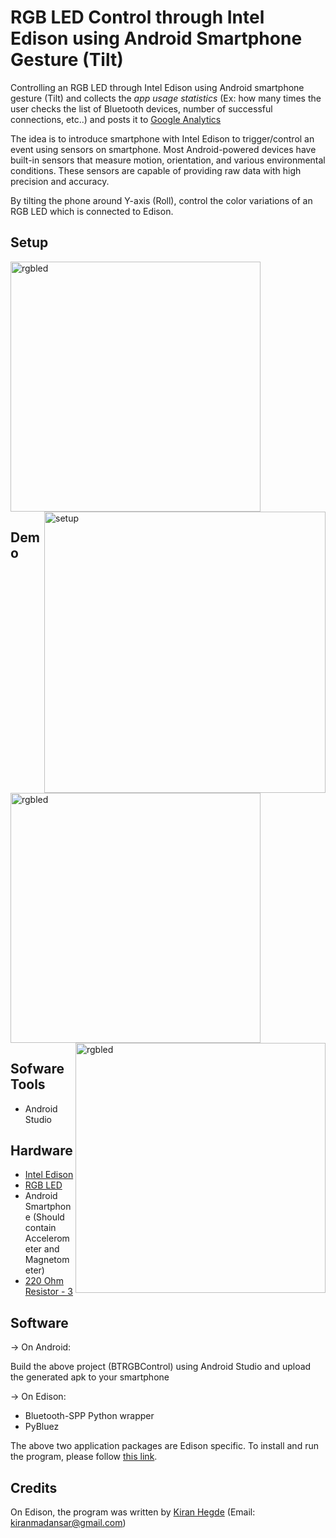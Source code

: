 # RGB LED Control through Intel Edison using Android Smartphone Gesture (Tilt)
Controlling an RGB LED through Intel Edison using Android smartphone gesture (Tilt) and collects the _app usage statistics_ (Ex: how many times the user checks the list of Bluetooth devices, number of successful connections, etc..) and posts it to [Google Analytics](https://www.google.com/analytics/)

The idea is to introduce smartphone with Intel Edison to trigger/control an event using sensors on smartphone. Most Android-powered devices have built-in sensors that measure motion, orientation, and various environmental conditions. These sensors are capable of providing raw data with high precision and accuracy.

By tilting the phone around Y-axis (Roll), control the color variations of an RGB LED which is connected to Edison.

## Setup
<p align="left">
<img src="https://github.com/sarweshkumar47/RGB-LED-Control-through-Intel-Edison-using-Android-Smartphone-Gesture-Tilt/blob/master/Images/led.jpg" alt="rgbled" width="400" />
<img src="https://github.com/sarweshkumar47/RGB-LED-Control-through-Intel-Edison-using-Android-Smartphone-Gesture-Tilt/blob/master/Images/setup.jpg" alt="setup" width="450" align="right"/>
</p>

## Demo
<p align="left">
<img src="https://github.com/sarweshkumar47/RGB-LED-Control-through-Intel-Edison-using-Android-Smartphone-Gesture-Tilt/blob/master/Images/rgb1.gif" alt="rgbled" width="400" />
<img src="https://github.com/sarweshkumar47/RGB-LED-Control-through-Intel-Edison-using-Android-Smartphone-Gesture-Tilt/blob/master/Images/rgb2.gif" alt="rgbled" width="400"  align="right" />
</p>

## Sofware Tools
* Android Studio

## Hardware
* [Intel Edison](http://www.intel.com/content/www/us/en/do-it-yourself/edison.html)
* [RGB LED](http://www.ebay.in/itm/8mm-Diffused-Round-RGB-LED-Diode-Common-Anode-Super-Bright-4-Legs-10-Pcs-Per-Lot-/171983997852?_trksid=p2054897.l4275)
* Android Smartphone (Should contain Accelerometer and Magnetometer)
* [220 Ohm Resistor - 3](http://www.amazon.com/E-Projects-Resistors-Watt-220R-Pieces/dp/B00B5LNEF6)

## Software
-> On Android:

  Build the above project (BTRGBControl) using Android Studio and upload the generated apk to your smartphone
  
-> On Edison:  

* Bluetooth-SPP Python wrapper
* PyBluez

The above two application packages are Edison specific. To install and run the program, please follow [this link](https://github.com/kiranmadansar/RGB-LED-control-using-Android-Smartphone).

## Credits
On Edison, the program was written by [Kiran Hegde](http://github.com/kiranmadansar) (Email: kiranmadansar@gmail.com)

